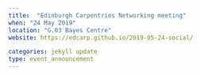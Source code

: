 ```yaml
---
title:  "Edinburgh Carpentries Networking meeting"
when: "24 May 2019"
location: "G.03 Bayes Centre"
website: https://edcarp.github.io/2019-05-24-social/

categories: jekyll update
type: event_announcement
---
```

